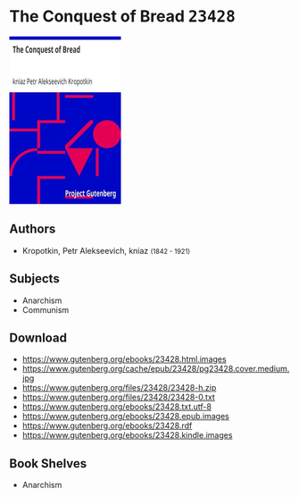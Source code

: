 # The Conquest of Bread <kbd>23428</kbd>

![](./cover.medium.jpg "")

## Authors


 - Kropotkin, Petr Alekseevich, kniaz <small>(1842 - 1921)</small>

## Subjects


 - Anarchism
 - Communism

## Download


 - https://www.gutenberg.org/ebooks/23428.html.images
 - https://www.gutenberg.org/cache/epub/23428/pg23428.cover.medium.jpg
 - https://www.gutenberg.org/files/23428/23428-h.zip
 - https://www.gutenberg.org/files/23428/23428-0.txt
 - https://www.gutenberg.org/ebooks/23428.txt.utf-8
 - https://www.gutenberg.org/ebooks/23428.epub.images
 - https://www.gutenberg.org/ebooks/23428.rdf
 - https://www.gutenberg.org/ebooks/23428.kindle.images

## Book Shelves


 - Anarchism
